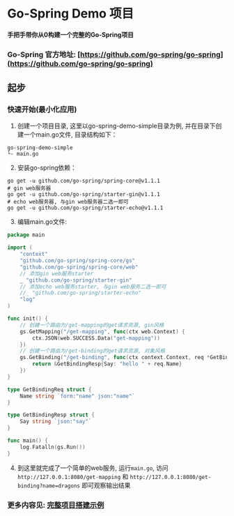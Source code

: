# Go-Spring Demo 项目

#### 手把手带你从0构建一个完整的Go-Spring项目

### Go-Spring 官方地址: [https://github.com/go-spring/go-spring](https://github.com/go-spring/go-spring) 

## 起步
### 快速开始(最小化应用)
1. 创建一个项目目录, 这里以go-spring-demo-simple目录为例, 并在目录下创建一个main.go文件, 目录结构如下：
```text
go-spring-demo-simple
└- main.go
```
2. 安装go-spring依赖：
```shell
go get -u github.com/go-spring/spring-core@v1.1.1
# gin web服务器
go get -u github.com/go-spring/starter-gin@v1.1.1
# echo web服务器, 与gin web服务器二选一即可
go get -u github.com/go-spring/starter-echo@v1.1.1
```
3. 编辑main.go文件:

```go
package main

import (
	"context"
	"github.com/go-spring/spring-core/gs"
	"github.com/go-spring/spring-core/web"
	// 添加gin web服务starter
	_ "github.com/go-spring/starter-gin"
	// 添加echo web服务starter, 与gin web服务二选一即可
	//_ "github.com/go-spring/starter-echo"
	"log"
)

func init() {
	// 创建一个路由为/get-mapping的get请求资源, gin风格
	gs.GetMapping("/get-mapping", func(ctx web.Context) {
		ctx.JSON(web.SUCCESS.Data("get-mapping"))
	})
	// 创建一个路由为/get-binding的get请求资源, 对象风格
	gs.GetBinding("/get-binding", func(ctx context.Context, req *GetBindingReq) *GetBindingResp {
		return &GetBindingResp{Say: "hello " + req.Name}
	})
}

type GetBindingReq struct {
	Name string `form:"name" json:"name"`
}

type GetBindingResp struct {
	Say string `json:"say"`
}

func main() {
	log.Fatalln(gs.Run())
}
```
4. 到这里就完成了一个简单的web服务, 运行`main.go`, 访问 `http://127.0.0.1:8080/get-mapping` 和 `http://127.0.0.1:8080/get-binding?name=dragons` 即可观察输出结果


### 更多内容见: [完整项目搭建示例](docs/zh/full_project/outline.md)
